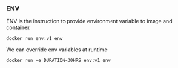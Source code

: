 ### ENV

ENV is the instruction to provide environment variable to image and container.

`docker run env:v1 env`


We can override env variables at runtime

`docker run -e DURATION=30HRS env:v1 env`
